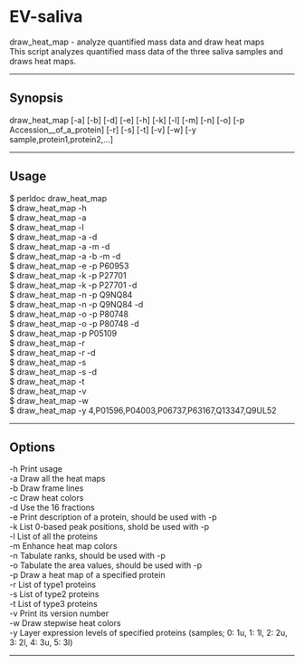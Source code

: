 # EV-saliva

draw_heat_map - analyze quantified mass data and draw heat maps  
This script analyzes quantified mass data of the three saliva samples and draws heat maps.

--------

## Synopsis

draw_heat_map [-a] [-b] [-d] [-e] [-h] [-k] [-l] [-m] [-n] [-o] [-p Accession__of_a_protein] [-r] [-s] [-t] [-v] [-w] [-y sample,protein1,protein2,...]

--------

## Usage

$ perldoc draw_heat_map  
$ draw_heat_map -h  
$ draw_heat_map -a  
$ draw_heat_map -l  
$ draw_heat_map -a -d  
$ draw_heat_map -a -m -d  
$ draw_heat_map -a -b -m -d  
$ draw_heat_map -e -p P60953  
$ draw_heat_map -k -p P27701  
$ draw_heat_map -k -p P27701 -d  
$ draw_heat_map -n -p Q9NQ84  
$ draw_heat_map -n -p Q9NQ84 -d  
$ draw_heat_map -o -p P80748  
$ draw_heat_map -o -p P80748 -d  
$ draw_heat_map -p P05109  
$ draw_heat_map -r  
$ draw_heat_map -r -d  
$ draw_heat_map -s  
$ draw_heat_map -s -d  
$ draw_heat_map -t  
$ draw_heat_map -v  
$ draw_heat_map -w  
$ draw_heat_map -y 4,P01596,P04003,P06737,P63167,Q13347,Q9UL52

--------

## Options

-h  Print usage  
-a  Draw all the heat maps  
-b  Draw frame lines  
-c  Draw heat colors  
-d  Use the 16 fractions  
-e  Print description of a protein, should be used with -p  
-k  List 0-based peak positions, shold be used with -p  
-l  List of all the proteins  
-m  Enhance heat map colors  
-n  Tabulate ranks, should be used with -p  
-o  Tabulate the area values, should be used with -p  
-p  Draw a heat map of a specified protein  
-r  List of type1 proteins  
-s  List of type2 proteins  
-t  List of type3 proteins  
-v  Print its version number  
-w  Draw stepwise heat colors  
-y  Layer expression levels of specified proteins (samples; 0: 1u, 1: 1l, 2: 2u, 3: 2l, 4: 3u, 5: 3l)

--------
